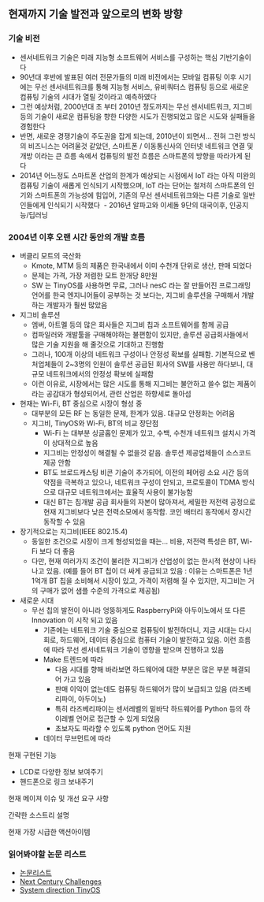 ## 현재까지 기술 발전과 앞으로의 변화 방향

### 기술 비전
  - 센서네트워크 기술은 미래 지능형 소프트웨어 서비스를 구성하는 핵심 기반기술이다
  - 90년대 후반에 발표된 여러 전문가들의 미래 비전에서는 모바일 컴퓨팅 이후 시기에는 무선 센서네트워크를 통해 지능형 서비스, 유비쿼터스 컴퓨팅 등으로 새로운 컴퓨팅 기술의 시대가 열릴 것이라고 예측하였다
  - 그런 예상처럼, 2000년대 초 부터 2010년 정도까지는 무선 센서네트워크, 지그비 등의 기술이 새로운 컴퓨팅을 향한 다양한 시도가 진행되었고 많은 시도와 실패들을 경험한다
  - 반면, 새로운 경쟁기술이 주도권을 잡게 되는데, 2010년이 되면서... 전혀 그런 방식의 비즈니스는 어려울것 같았던, 스마트폰 / 이동통신사의 인터넷 네트워크 연결 및 개방 이라는 큰 흐름 속에서 컴퓨팅의 발전 흐름은 스마트폰의 방향을 따라가게 된다
  - 2014년 어느정도 스마트폰 산업의 한계가 예상되는 시점에서 IoT 라는 아직 미완의 컴퓨팅 기술이 새롭게 인식되기 시작했으며, IoT 라는 단어는 철저히 스마트폰의 인기와 스마트폰의 가능성에 힘입어, 기존의 무선 센서네트워크와는 다른 기술로 일반인들에게 인식되기 시작했다
  - 2016년 알파고와 이세돌 9단의 대국이후, 인공지능/딥러닝


### 2004년 이후 오랜 시간 동안의 개발 흐름
  - 버클리 모트의 국산화
    - Kmote, MTM 등의 제품은 한국내에서 이미 수천개 단위로 생산, 판매 되었다
    - 문제는 가격, 가장 저렴한 모트 한개당 8만원
    - SW 는 TinyOS를 사용하면 무료, 그러나 nesC 라는 잘 만들어진 프로그래밍 언어를 한국 엔지니어들이 공부하는 것 보다는, 지그비 솔루션을 구매해서 개발하는 개발자가 훨씬 많았음
  - 지그비 솔루션
    - 엠버, 아트멜 등의 많은 회사들은 지그비 칩과 소프트웨어를 함께 공급
    - 컴파일러와 개발툴을 구매해야하는 불편함이 있지만, 솔루션 공급회사들에서 많은 기술 지원을 해 줄것으로 기대하고 진행함 
    - 그러나, 100개 이상의 네트워크 구성이나 안정성 확보를 실패함. 기본적으로 벤처업체들이 2~3명의 인원이 솔루션 공급된 회사의 SW를 사용만 하다보니, 대규모 네트워크에서의 안정성 확보에 실패함
    - 이런 이유로, 시장에서는 많은 시도를 통해 지그비는 불안하고 쓸수 없는 제품이라는 공감대가 형성되어서, 관련 산업은 하향세로 돌아섬
  - 현재는 Wi-Fi, BT 중심으로 시장이 형성 중
    - 대부분의 모든 RF 는 동일한 문제, 한계가 있음. 대규모 안정화는 어려움
    - 지그비, TinyOS와 Wi-Fi, BT의 비교 장단점
      - Wi-Fi 는 대부분 싱글홉인 문제가 있고, 수백, 수천개 네트워크 설치시 가격이 상대적으로 높음
      - 지그비는 안정성이 해결될 수 없을것 같음. 솔루션 제공업체들이 소스코드 제공 안함
      - BT도 브로드캐스팅 비콘 기술이 추가되어, 이전의 페어링 소요 시간 등의 약점을 극복하고 있으나, 네트워크 구성이 안되고, 프로토콜이 TDMA 방식으로 대규모 네트워크에서는 효율적 사용이 불가능함
      - 대신 BT는 칩개발 공급 회사들의 자본이 많아져서, 세밀한 저전력 공정으로 현재 지그비보다 낮은 전력소모에서 동작함. 코인 배터리 동작에서 장시간 동작할 수 있음 
  - 장기적으로는 지그비(IEEE 802.15.4)
    - 동일한 조건으로 시장이 크게 형성되었을 때는... 비용, 저전력 특성은 BT, Wi-Fi 보다 더 좋음
    - 다만, 현재 여러가지 조건이 불리한 지그비가 산업성이 없는 한시적 현상이 나타나고 있음. (예를 들어 BT 칩이 더 싸게 공급되고 있음 : 이유는 스마트폰은 1년 1억개 BT 칩을 소비해서 시장이 있고, 가격이 저렴해 질 수 있지만, 지그비는 거의 구매가 없어 샘플 수준의 가격으로 제공됨)
  - 새로운 시대
    - 무선 칩의 발전이 아니라 엉뚱하게도 RaspberryPi와 아두이노에서 또 다른 Innovation 이 시작 되고 있음
      - 기존에는 네트워크 기술 중심으로 컴퓨팅이 발전하더니, 지금 시대는 다시 회로, 하드웨어, 데이터 중심으로 컴퓨터 기술이 발전하고 있음. 이런 흐름에 따라 무선 센서네트워크 기술이 영향을 받으며 진행하고 있음
      - Make 트렌드에 따라
        - 다음 시대를 향해 바라보면 하드웨어에 대한 부분은 많은 부분 해결되어 가고 있음
        - 판매 이익이 없는데도 컴퓨팅 하드웨어가 많이 보급되고 있음 (라즈베리파이, 아두이노)
        - 특히 라즈베리파이는 센서레벨의 밑바닥 하드웨어를 Python 등의 하이레벨 언어로 접근할 수 있게 되었음
        - 초보자도 따라할 수 있도록 python 언어도 지원
      - 데이터 무브먼트에 따라
  
현재 구현된 기능
  - LCD로 다양한 정보 보여주기
  - 핸드폰으로 링크 보내주기 

현재 메이져 이슈 및 개선 요구 사항

간략한 소스트리 설명

현재 가장 시급한 액션아이템


### 읽어봐야할 논문 리스트
- [논문리스트](http://web.stanford.edu/class/cs344a/readings.html)
- [Next Century Challenges](http://www.isi.edu/~johnh/PAPERS/Estrin99e.pdf)
- [System direction TinyOS](http://www.tinyos.net/papers/tos.pdf)
